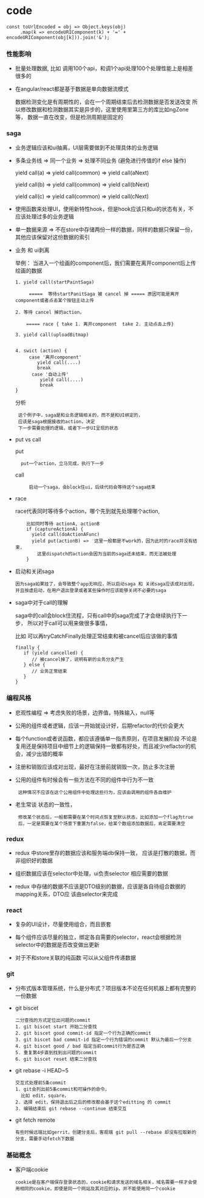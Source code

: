 # code

```
const toUrlEncoded = obj => Object.keys(obj)
     .map(k => encodeURIComponent(k) + '=' + encodeURIComponent(obj[k])).join('&');
```

### 性能影响
 + 批量处理数据, 比如 调用100个api，和调1个api处理100个处理性能上是相差很多的
 
 + 在angular/react都是基于数据是单向数据流模式
 
   数据检测变化是有周期性的，会在一个周期结束后去检测数据是否发送改变
   所以修改数据和检测数据其实是异步的，这里使用里第三方的库比如ngZone等，
   数据一直在改变，但是检测周期是固定的

### saga
 + 业务逻辑应该和ui抽离，UI层需要做到不处理具体的业务逻辑
 + 多条业务线 => 同一个业务 => 处理不同业务 (避免进行传值的if else 操作)
   
    yield call(a) => yield call(common) => yield call(aNext)
    
    yield call(b) => yield call(common) => yield call(bNext)
    
    yield call(c) => yield call(common) => yield call(cNext)
    
 +  使用函数来处理UI，使用新特性hook，但是hook应该只和ui的状态有关，不应该处理过多的业务逻辑
 
 +  单一数据来源 =>  不在store中存储两份一样的数据，同样的数据只保留一份，其他应该保留对这份数据的索引
 
 +  业务 和 ui剥离
  
     举例：  当进入一个绘画的component后，我们需要在离开component后上传绘画的数据
     
        1. yield call(startPaintSaga) 

             =====  等待startPanitSaga 被 cancel 掉 ===== 原因可能是离开component或者点击某个按钮主动上传
        
        2. 等待 cancel 掉的action，
        
            ===== race { take 1. 离开component  take 2. 主动点击上传}
            
        3. yield call(uploadBitmap)
         
        
        4. swict (action) {
             case '离开component'
                yield call(....)
                break
              case '自动上传'
                 yield call(....)
                 break
        }
      分析
         
         这个例子中，saga是和业务逻辑相关的，而不是和UI绑定的，
         应该是saga根据接收的action，决定
         下一步需要处理的逻辑，或者下一步UI呈现的状态
         
    
+  put  vs  call
    
      put 
            
         put一个action，立马完成，执行下一步

      call 
           
            启动一个saga，会block住ui，后续代码会等待这个saga结束
            
+  race
      
      race代表同时等待多个action，哪个先到就先处理哪个action,
           
           比如同时等待 actionA, actionB
           if (captureActionA) {
             yield call(doActionAFunc)
             yield put(actionB) =>  这里一般都是不work的，因为此时的race并没有结束，
               这里dispatch的action会因为当前的saga还未结束，而无法被处理
           }
           
+ 启动和关闭saga

      因为saga如果挂了，会导致整个app无响应，所以启动saga 和 关闭saga应该成对出现，并且按虚启动，在用户退出登录或者某些操作时应该能够关闭不必要的saga

+  saga中对于call的理解

      saga中的call会block住流程，只有call中的saga完成了才会继续执行下一步，
      所以对于call可以用来做很多事情，
      
      比如 可以再tryCatchFinally处理正常结束和被cancel后应该做的事情

      ```
      finally {
         if (yield cancelled) {
            // 被cancel掉了，说明有新的业务分支产生
         } else {
            // 业务正常结束
         }
      }
      ```



### 编程风格
 
 +  悲观性编程 => 考虑失败的场景，边界值，特殊输入，null等
 
 +  公用的组件或者逻辑，应该一开始就设计好，后期refactor的代价会更大
 
 +  每个function或者说函数，都应该遵循单一指责原则，在项目发展阶段
     不论是复用还是保持项目中细节上的逻辑保持一致都有好处，而且减少reflactor的机会，减少出错的概率

 +  注册和销毁应该成对出现，最好在注册前就销毁一次，防止多次注册

 +  公用的组件有时候会有一些方法在不同的组件中行为不一致

         这种情况不应该在这个公用组件中处理这些行为，应该由调用的组件各自维护

 +  老生常谈 状态的一致性，
         
         修改某个状态后，一般都需要在某个时间点恢复至默认状态，比如添加一个flag为true
         后，一定是需要在某个场景下重置为false，给某个数组添加数据后，肯定需要清空

### redux

 + redux 中store里存的数据应该和服务端db保持一致， 应该是打散的数据，而非组织好的数据

 + 组织数据应该在selector中处理，ui负责selector 相应需要的数据

 + redux 中存储的数据不应该是DTO级别的数据，应该是各自待组合数据的mapping关系，DTO应   该由selector来完成



### react

  + 复杂的UI设计，尽量使用组合，而且嵌套
  
  + 每个组件应该尽量的独立，绑定各自需要的selector，react会根据检测selector中的数据是否改变做出更新
   
  +  对于不和store关联的纯函数
     可以从父组件传递数据
     
     
### git

   + 分布式版本管理系统，什么是分布式？项目版本不论在任何机器上都有完整的一份数据
   
   + git biscet
   
         二分查找的方式定位出问题的commit
         1. git biscet start 开始二分查找
         2. git biscet good commit-id 指定一个行为正确的commit
         3. git biscet bad commit-id 指定一个行为错误的commit 默认为最后一个分支
         4. git biscet good / bad 指定当前commit行为是否正确
         5. 重复第4步直到找到出问题的commit
         6. git biscet reset 结束二分查找
         
   + git rebase -i HEAD~5
   
         交互式处理前5条commit
         1. git会列出前5条commit和可操作的命令，
           比如 edit，square，
         2. 选择 edit，保持退出后之后的修改都会基于这个editting 的 commit
         3. 编辑结束后 git rebase --continue 结束交互

   + git fetch remote 
          
         有些时候远端比如gerrit，创建分支后，客观端 git pull --rebase 却没有拉取新的分支，需要手动fetch下数据

    
### 基础概念

   + 客户端cookie
      
         cookie是在客户端保存登录状态的，cookie和请求发送的域名相关，域名需要一样才会使用相同的cookie，即使是同一个网站及其对应的ip，并不能使用同一个cookie

